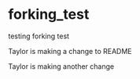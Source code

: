 # forking_test

testing forking test

Taylor is making a change to README

Taylor is making another change

